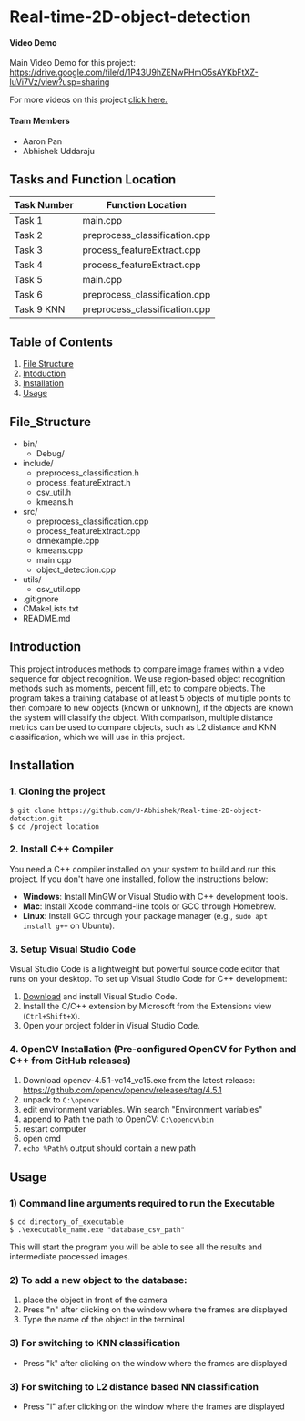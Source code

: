# Real-time-2D-object-detection

#### Video Demo

Main Video Demo for this project: https://drive.google.com/file/d/1P43U9hZENwPHmO5sAYKbFtXZ-luVi7Vz/view?usp=sharing

For more videos on this project [click here.](https://drive.google.com/drive/folders/1Xy_e8o-A-tYnMe4YI2LFFJ8rMyHOSPJA?usp=sharing)

#### Team Members
- Aaron Pan
- Abhishek Uddaraju

## Tasks and Function Location

| Task Number | Function Location|
|----------|----------|
| Task 1| main.cpp | 
| Task 2| preprocess_classification.cpp | 
| Task 3| process_featureExtract.cpp | 
| Task 4| process_featureExtract.cpp | 
| Task 5| main.cpp | 
| Task 6| preprocess_classification.cpp | 
| Task 9 KNN| preprocess_classification.cpp | 

## Table of Contents

1. [File Structure](#file_structure)
2. [Intoduction](#introduction)
3. [Installation](#installation)
4. [Usage](#usage)

## File_Structure
* bin/
  * Debug/
* include/
  * preprocess_classification.h
  * process_featureExtract.h
  * csv_util.h
  * kmeans.h
* src/
  * preprocess_classification.cpp
  * process_featureExtract.cpp
  * dnnexample.cpp
  * kmeans.cpp
  * main.cpp
  * object_detection.cpp
* utils/
  * csv_util.cpp
* .gitignore
* CMakeLists.txt
* README.md


## Introduction
This project introduces methods to compare image frames within a video sequence for object recognition. We use region-based object recognition methods such as moments, percent fill, etc to compare objects. The program takes a training database of at least 5 objects of multiple points to then compare to new objects (known or unknown), if the objects are known the system will classify the object. With comparison, multiple distance metrics can be used to compare objects, such as L2 distance and KNN classification, which we will use in this project.

## Installation  

### 1. Cloning the project
```
$ git clone https://github.com/U-Abhishek/Real-time-2D-object-detection.git
$ cd /project location
```

### 2. Install C++ Compiler

You need a C++ compiler installed on your system to build and run this project. If you don't have one installed, follow the instructions below:

- **Windows**: Install MinGW or Visual Studio with C++ development tools.
- **Mac**: Install Xcode command-line tools or GCC through Homebrew.
- **Linux**: Install GCC through your package manager (e.g., `sudo apt install g++` on Ubuntu).

### 3. Setup Visual Studio Code

Visual Studio Code is a lightweight but powerful source code editor that runs on your desktop. To set up Visual Studio Code for C++ development:

1. [Download](https://code.visualstudio.com/) and install Visual Studio Code.
2. Install the C/C++ extension by Microsoft from the Extensions view (`Ctrl+Shift+X`).
3. Open your project folder in Visual Studio Code.


### 4. OpenCV Installation (Pre-configured OpenCV for Python and C++ from GitHub releases)
1. Download opencv-4.5.1-vc14_vc15.exe from the latest release: 
   https://github.com/opencv/opencv/releases/tag/4.5.1
1. unpack to `C:\opencv`
1. edit environment variables. Win search "Environment variables"
1. append to Path the path to OpenCV: `C:\opencv\bin`
1. restart computer
1. open cmd
1. `echo %Path%` output should contain a new path

## Usage

### 1) Command line arguments required to run the Executable
```
$ cd directory_of_executable
$ .\executable_name.exe "database_csv_path"
```
This will start the program you will be able to see all the results and intermediate processed images. 
### 2) To add a new object to the database:
1) place the object in front of the camera
2) Press "n" after clicking on the window where the frames are displayed
3) Type the name of the object in the terminal

### 3) For switching to KNN classification
- Press "k" after clicking on the window where the frames are displayed

### 3) For switching to L2 distance based NN classification
- Press "l" after clicking on the window where the frames are displayed

